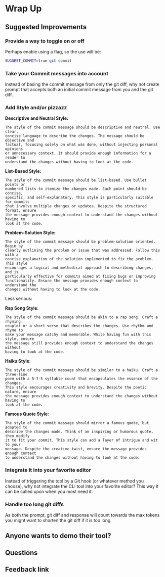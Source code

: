 # Wrap Up

## Suggested Improvements

### Provide a way to toggle on or off

Perhaps enable using a flag, so the use will be:

```sh
SUGGEST_COMMIT=true git commit
```

### Take your Commit messages into account

Instead of basing the commit message from only the git diff, why not create
prompt that accepts both an initial commit message from you and the git diff.

### Add Style and/or pizzazz

**Descriptive and Neutral Style:**

```
The style of the commit message should be descriptive and neutral. Use clear,
concise language to describe the changes. The message should be objective and
factual, focusing solely on what was done, without injecting personal opinions
or unnecessary context. It should provide enough information for a reader to
understand the changes without having to look at the code.
```

**List-Based Style:**

```
The style of the commit message should be list-based. Use bullet points or
numbered lists to itemize the changes made. Each point should be concise,
specific, and self-explanatory. This style is particularly suitable for commits
that involve multiple changes or updates. Despite the structured format, ensure
the message provides enough context to understand the changes without having to
look at the code.
```

**Problem-Solution Style:**

```
The style of the commit message should be problem-solution oriented. Begin by
clearly outlining the problem or issue that was addressed. Follow this with a
concise explanation of the solution implemented to fix the problem. This style
encourages a logical and methodical approach to describing changes, and is
particularly effective for commits aimed at fixing bugs or improving
functionality. Ensure the message provides enough context to understand the
changes without having to look at the code.
```

Less serious:

**Rap Song Style:**

```
The style of the commit message should be akin to a rap song. Craft a rhyming
couplet or a short verse that describes the changes. Use rhythm and rhyme to
make your message catchy and memorable. While having fun with this style, ensure
the message still provides enough context to understand the changes without
having to look at the code.
```

**Haiku Style:**

```
The style of the commit message should be similar to a haiku. Craft a three-line
poem with a 5-7-5 syllable count that encapsulates the essence of the changes.
This style encourages creativity and brevity. Despite the poetic nature, ensure
the message provides enough context to understand the changes without having to
look at the code.
```

**Famous Quote Style:**

```
The style of the commit message should mirror a famous quote, but adapted to
describe the changes made. Think of an inspiring or humorous quote, then modify
it to fit your commit. This style can add a layer of intrigue and wit to your
message. Despite the creative twist, ensure the message provides enough context
to understand the changes without having to look at the code.
```

### Integrate it into your favorite editor

Instead of triggering the tool by a Git hook (or whatever method you choose),
why not integrate the CLI tool into your favorite editor? This way it can be
called upon when you most need it.

### Handle too long git diffs

As both the prompt, git diff and response will count towards the max tokens you
might want to shorten the git diff if it is too long.

## Anyone wants to demo their tool?

## Questions

## Feedback link

